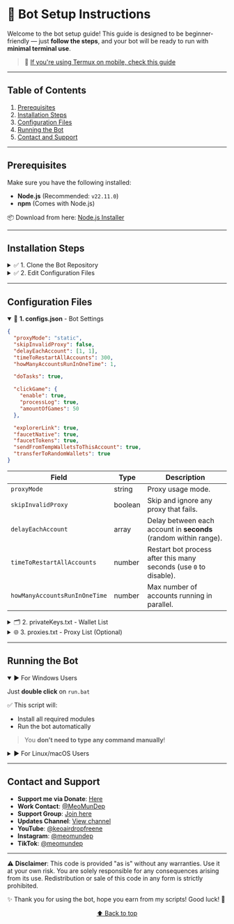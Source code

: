# 🚀 Bot Setup Instructions

Welcome to the bot setup guide! This guide is designed to be beginner-friendly — just **follow the steps**, and your bot will be ready to run with **minimal terminal use**.

> 📱 [If you're using Termux on mobile, check this guide](https://github.com/MeoMunDep/Guides-for-using-my-script-on-termux)

---

## Table of Contents

1. [Prerequisites](#prerequisites)
2. [Installation Steps](#installation-steps)
3. [Configuration Files](#configuration-files)
4. [Running the Bot](#running-the-bot)
5. [Contact and Support](#contact-and-support)

---

## Prerequisites

Make sure you have the following installed:

- **Node.js** (Recommended: `v22.11.0`)
- **npm** (Comes with Node.js)

📦 Download from here: [Node.js Installer](https://t.me/KeoAirDropFreeNe/257/1462)

---

## Installation Steps

<details>
<summary>✅ 1. Clone the Bot Repository</summary>

If you haven't installed Git, [download it here](https://git-scm.com/).

```bash
git clone https://github.com/MeoMunDep/pisquared.git
cd pisquared
```

</details>

<details>
<summary>✅ 2. Edit Configuration Files</summary>

Set up the following files **before running the bot** (details below):

- `configs.json`
- `privateKeys.txt`
- `proxies.txt` (optional)

</details>

---

## Configuration Files

<details open>
<summary>📜 <strong>1. configs.json</strong> - Bot Settings</summary>

```json
{
  "proxyMode": "static",
  "skipInvalidProxy": false,
  "delayEachAccount": [1, 1],
  "timeToRestartAllAccounts": 300,
  "howManyAccountsRunInOneTime": 1,

  "doTasks": true,

  "clickGame": {
    "enable": true,
    "processLog": true,
    "amountOfGames": 50
  },

  "explorerLink": true,
  "faucetNative": true,
  "faucetTokens": true,
  "sendFromTempWalletsToThisAccount": true,
  "transferToRandomWallets": true
}
```

| Field                         | Type    | Description                                                       |
| ----------------------------- | ------- | ----------------------------------------------------------------- |
| `proxyMode`                   | string  | Proxy usage mode.                                                 |
| `skipInvalidProxy`            | boolean | Skip and ignore any proxy that fails.                             |
| `delayEachAccount`            | array   | Delay between each account in **seconds** (random within range).  |
| `timeToRestartAllAccounts`    | number  | Restart bot process after this many seconds (use `0` to disable). |
| `howManyAccountsRunInOneTime` | number  | Max number of accounts running in parallel.                       |

</details>

<details>
<summary>🗂️ 2. privateKeys.txt - Wallet List</summary>

Each line is one private key:

```
privatekey1
privatekey2
privatekey3
```

</details>

<details>
<summary>🌐 3. proxies.txt - Proxy List (Optional)</summary>

💡 [Get free/paid proxies from here](https://www.webshare.io/?referral_code=4l5kb3glsce7)

Supported formats:

```
host:port
protocol://host:port
protocol://user:pass@host:port
```

</details>

---

## Running the Bot

<details open>
<summary>▶️ For Windows Users</summary>

Just **double click** on `run.bat`

✅ This script will:

- Install all required modules
- Run the bot automatically

> You **don’t need to type any command manually**!

</details>

<details>
<summary>▶️ For Linux/macOS Users</summary>

Run this command in terminal:

```bash
./run.sh
```

Or make it executable and double-click:

```bash
chmod +x run.sh
./run.sh
```

</details>

---

## Contact and Support

- **Support me via Donate**: [Here](https://t.me/KeoAirDropFreeNe/312/27801)
- **Work Contact**: [@MeoMunDep](https://t.me/MeoMunDep)
- **Support Group**: [Join here](https://t.me/KeoAirDropFreeNe)
- **Updates Channel**: [View channel](https://t.me/KeoAirDropFreeNee)
- **YouTube**: [@keoairdropfreene](https://www.youtube.com/@keoairdropfreene)
- **Instagram**: [@meomundep](https://www.instagram.com/meomundep)
- **TikTok**: [@meomundep](https://www.tiktok.com/@meomundep)

---

⚠️ **Disclaimer**: This code is provided "as is" without any warranties. Use it at your own risk. You are solely responsible for any consequences arising from its use. Redistribution or sale of this code in any form is strictly prohibited.

✨ Thank you for using the bot, hope you earn from my scripts! Good luck! 🚀


<p align="center"><a href="#-discord-automation-bot-by-meomundep">⬆️ Back to top</a></p>
